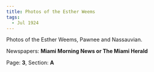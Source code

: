```yaml
---  
title: Photos of the Esther Weems  
tags:  
  - Jul 1924  
---  
```

  
Photos of the Esther Weems, Pawnee and Nassauvian.  
  
Newspapers: **Miami Morning News or The Miami Herald**  
  
Page: **3**, Section: **A** 
